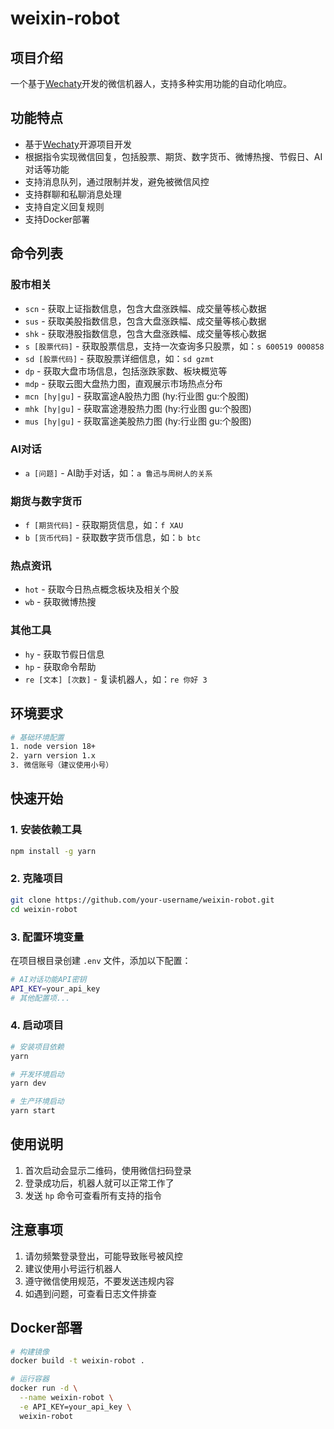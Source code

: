 # weixin-robot

## 项目介绍
一个基于[Wechaty](http://github.com/wechaty/wechaty)开发的微信机器人，支持多种实用功能的自动化响应。

## 功能特点
- 基于[Wechaty](http://github.com/wechaty/wechaty)开源项目开发
- 根据指令实现微信回复，包括股票、期货、数字货币、微博热搜、节假日、AI对话等功能
- 支持消息队列，通过限制并发，避免被微信风控
- 支持群聊和私聊消息处理
- 支持自定义回复规则
- 支持Docker部署

## 命令列表

### 股市相关
- `scn` - 获取上证指数信息，包含大盘涨跌幅、成交量等核心数据
- `sus` - 获取美股指数信息，包含大盘涨跌幅、成交量等核心数据
- `shk` - 获取港股指数信息，包含大盘涨跌幅、成交量等核心数据
- `s [股票代码]` - 获取股票信息，支持一次查询多只股票，如：`s 600519 000858`
- `sd [股票代码]` - 获取股票详细信息，如：`sd gzmt`
- `dp` - 获取大盘市场信息，包括涨跌家数、板块概览等
- `mdp` - 获取云图大盘热力图，直观展示市场热点分布
- `mcn [hy|gu]` - 获取富途A股热力图 (hy:行业图 gu:个股图)
- `mhk [hy|gu]` - 获取富途港股热力图 (hy:行业图 gu:个股图)
- `mus [hy|gu]` - 获取富途美股热力图 (hy:行业图 gu:个股图)

### AI对话
- `a [问题]` - AI助手对话，如：`a 鲁迅与周树人的关系`

### 期货与数字货币
- `f [期货代码]` - 获取期货信息，如：`f XAU`
- `b [货币代码]` - 获取数字货币信息，如：`b btc`

### 热点资讯
- `hot` - 获取今日热点概念板块及相关个股
- `wb` - 获取微博热搜

### 其他工具
- `hy` - 获取节假日信息
- `hp` - 获取命令帮助
- `re [文本] [次数]` - 复读机器人，如：`re 你好 3`

## 环境要求
```bash
# 基础环境配置
1. node version 18+
2. yarn version 1.x
3. 微信账号（建议使用小号）
```

## 快速开始

### 1. 安装依赖工具
```bash
npm install -g yarn
```

### 2. 克隆项目
```bash
git clone https://github.com/your-username/weixin-robot.git
cd weixin-robot
```

### 3. 配置环境变量
在项目根目录创建 `.env` 文件，添加以下配置：
```bash
# AI对话功能API密钥
API_KEY=your_api_key
# 其他配置项...
```

### 4. 启动项目
```bash
# 安装项目依赖
yarn

# 开发环境启动
yarn dev

# 生产环境启动
yarn start
```

## 使用说明
1. 首次启动会显示二维码，使用微信扫码登录
2. 登录成功后，机器人就可以正常工作了
3. 发送 `hp` 命令可查看所有支持的指令

## 注意事项
1. 请勿频繁登录登出，可能导致账号被风控
2. 建议使用小号运行机器人
3. 遵守微信使用规范，不要发送违规内容
4. 如遇到问题，可查看日志文件排查

## Docker部署
```bash
# 构建镜像
docker build -t weixin-robot .

# 运行容器
docker run -d \
  --name weixin-robot \
  -e API_KEY=your_api_key \
  weixin-robot
```
